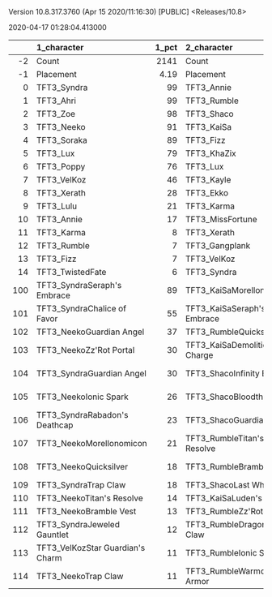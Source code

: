 Version 10.8.317.3760 (Apr 15 2020/11:16:30) [PUBLIC] <Releases/10.8>

2020-04-17 01:28:04.413000

|     | 1_character                      |   1_pct | 2_character                      |   2_pct | 5_character                     |   5_pct | 4_character                      |   4_pct | 3_character                    |   3_pct | 6_character                      |   6_pct |
|----:|:---------------------------------|--------:|:---------------------------------|--------:|:--------------------------------|--------:|:---------------------------------|--------:|:-------------------------------|--------:|:---------------------------------|--------:|
|  -2 | Count                            | 2141    | Count                            | 1281    | Count                           | 1798    | Count                            | 1899    | Count                          | 2525    | Count                            | 1130    |
|  -1 | Placement                        |    4.19 | Placement                        |    4.27 | Placement                       |    4.39 | Placement                        |    4.46 | Placement                      |    4.51 | Placement                        |    4.62 |
|   0 | TFT3_Syndra                      |   99    | TFT3_Annie                       |  100    | TFT3_Irelia                     |  100    | TFT3_Blitzcrank                  |   98    | TFT3_Jhin                      |   97    | TFT3_Kayle                       |   99    |
|   1 | TFT3_Ahri                        |   99    | TFT3_Rumble                      |  100    | TFT3_Vi                         |  100    | TFT3_Vi                          |   98    | TFT3_Karma                     |   96    | TFT3_Shen                        |   96    |
|   2 | TFT3_Zoe                         |   98    | TFT3_Shaco                       |  100    | TFT3_Lucian                     |   99    | TFT3_ChoGath                     |   97    | TFT3_Mordekaiser               |   96    | TFT3_WuKong                      |   82    |
|   3 | TFT3_Neeko                       |   91    | TFT3_KaiSa                       |  100    | TFT3_Leona                      |   98    | TFT3_Malphite                    |   95    | TFT3_Ashe                      |   90    | TFT3_Ezreal                      |   77    |
|   4 | TFT3_Soraka                      |   89    | TFT3_Fizz                        |   98    | TFT3_Fiora                      |   98    | TFT3_Jinx                        |   79    | TFT3_Lux                       |   70    | TFT3_Kassadin                    |   76    |
|   5 | TFT3_Lux                         |   79    | TFT3_KhaZix                      |   78    | TFT3_Ekko                       |   90    | TFT3_Ezreal                      |   78    | TFT3_Shaco                     |   67    | TFT3_MissFortune                 |   75    |
|   6 | TFT3_Poppy                       |   76    | TFT3_Lux                         |   65    | TFT3_Kayle                      |   61    | TFT3_MissFortune                 |   65    | TFT3_Lulu                      |   61    | TFT3_Thresh                      |   70    |
|   7 | TFT3_VelKoz                      |   46    | TFT3_Kayle                       |   31    | TFT3_Thresh                     |   60    | TFT3_Graves                      |   52    | TFT3_Xerath                    |   45    | TFT3_Blitzcrank                  |   59    |
|   8 | TFT3_Xerath                      |   28    | TFT3_Ekko                        |   18    | TFT3_MissFortune                |   48    | TFT3_Lucian                      |   40    | TFT3_JarvanIV                  |   41    | TFT3_Irelia                      |   52    |
|   9 | TFT3_Lulu                        |   21    | TFT3_Karma                       |   15    | TFT3_Shen                       |   28    | TFT3_VelKoz                      |   19    | TFT3_WuKong                    |   35    | TFT3_Xayah                       |   46    |
|  10 | TFT3_Annie                       |   17    | TFT3_MissFortune                 |    6    | TFT3_Kassadin                   |   24    | TFT3_KhaZix                      |   18    | TFT3_Jayce                     |   33    | TFT3_Lulu                        |   24    |
|  11 | TFT3_Karma                       |    8    | TFT3_Xerath                      |    5    | TFT3_Ezreal                     |   15    | TFT3_TwistedFate                 |   14    | TFT3_Poppy                     |   20    | TFT3_Vi                          |   15    |
|  12 | TFT3_Rumble                      |    7    | TFT3_Gangplank                   |    3    | TFT3_Lulu                       |   10    | TFT3_AurelionSol                 |   11    | TFT3_Kassadin                  |   19    | TFT3_ChoGath                     |   14    |
|  13 | TFT3_Fizz                        |    7    | TFT3_VelKoz                      |    2    | TFT3_WuKong                     |    7    | TFT3_Kayle                       |   10    | TFT3_Leona                     |   10    | TFT3_KaiSa                       |   11    |
|  14 | TFT3_TwistedFate                 |    6    | TFT3_Syndra                      |    2    | TFT3_Blitzcrank                 |    6    | TFT3_Lulu                        |    6    | TFT3_Thresh                    |    8    | TFT3_Malphite                    |    8    |
| 100 | TFT3_SyndraSeraph's Embrace      |   89    | TFT3_KaiSaMorellonomicon         |   59    | TFT3_IreliaInfinity Edge        |   84    | TFT3_JinxGiant Slayer            |   57    | TFT3_ShacoGuardian Angel       |   42    | TFT3_KayleGuinsoo's Rageblade    |   74    |
| 101 | TFT3_SyndraChalice of Favor      |   55    | TFT3_KaiSaSeraph's Embrace       |   47    | TFT3_LucianRed Buff             |   55    | TFT3_JinxRed Buff                |   47    | TFT3_JhinGuardian Angel        |   39    | TFT3_KayleGuardian Angel         |   61    |
| 102 | TFT3_NeekoGuardian Angel         |   37    | TFT3_RumbleQuicksilver           |   42    | TFT3_IreliaLast Whisper         |   34    | TFT3_JinxGuardian Angel          |   29    | TFT3_JhinRunaan's Hurricane    |   38    | TFT3_KayleRapid Firecannon       |   37    |
| 103 | TFT3_NeekoZz'Rot Portal          |   30    | TFT3_KaiSaDemolitionist's Charge |   39    | TFT3_IreliaGuardian Angel       |   28    | TFT3_MissFortuneSeraph's Embrace |   17    | TFT3_JhinLast Whisper          |   34    | TFT3_KayleHand Of Justice        |   28    |
| 104 | TFT3_SyndraGuardian Angel        |   30    | TFT3_ShacoInfinity Edge          |   39    | TFT3_IreliaInfiltrator's Talons |   23    | TFT3_ChoGathIonic Spark          |   16    | TFT3_JhinInfinity Edge         |   33    | TFT3_MissFortuneSeraph's Embrace |   15    |
| 105 | TFT3_NeekoIonic Spark            |   26    | TFT3_ShacoBloodthirster          |   37    | TFT3_IreliaBloodthirster        |   15    | TFT3_VelKozSeraph's Embrace      |   15    | TFT3_ShacoBloodthirster        |   33    | TFT3_KayleQuicksilver            |   14    |
| 106 | TFT3_SyndraRabadon's Deathcap    |   23    | TFT3_ShacoGuardian Angel         |   34    | TFT3_EkkoMorellonomicon         |   15    | TFT3_JinxRunaan's Hurricane      |   13    | TFT3_ShacoInfinity Edge        |   17    | TFT3_IreliaInfinity Edge         |   13    |
| 107 | TFT3_NeekoMorellonomicon         |   21    | TFT3_RumbleTitan's Resolve       |   33    | TFT3_ViIonic Spark              |   15    | TFT3_BlitzcrankZephyr            |   13    | TFT3_JhinTrap Claw             |   16    | TFT3_KayleMorellonomicon         |   13    |
| 108 | TFT3_NeekoQuicksilver            |   18    | TFT3_RumbleBramble Vest          |   32    | TFT3_IreliaSeraph's Embrace     |   13    | TFT3_ViIonic Spark               |   12    | TFT3_MordekaiserMorellonomicon |   15    | TFT3_KayleStatikk Shiv           |   12    |
| 109 | TFT3_SyndraTrap Claw             |   18    | TFT3_ShacoLast Whisper           |   16    | TFT3_LeonaIonic Spark           |   13    | TFT3_JinxTrap Claw               |   12    | TFT3_MordekaiserIonic Spark    |   12    | TFT3_KayleTrap Claw              |   11    |
| 110 | TFT3_NeekoTitan's Resolve        |   14    | TFT3_KaiSaLuden's Echo           |   15    | TFT3_LeonaZephyr                |   12    | TFT3_JinxLast Whisper            |   12    | TFT3_XerathGuinsoo's Rageblade |   12    | TFT3_MissFortuneQuicksilver      |   10    |
| 111 | TFT3_NeekoBramble Vest           |   13    | TFT3_RumbleZz'Rot Portal         |   10    | TFT3_LucianGiant Slayer         |   10    | TFT3_ChoGathMorellonomicon       |   11    | TFT3_AsheDark Star's Heart     |   11    | TFT3_BlitzcrankZephyr            |    9    |
| 112 | TFT3_SyndraJeweled Gauntlet      |   12    | TFT3_RumbleDragon's Claw         |    9    | TFT3_IreliaRabadon's Deathcap   |    9    | TFT3_LucianRed Buff              |   11    | TFT3_ShacoHextech Gunblade     |   11    | TFT3_MissFortuneHand Of Justice  |    9    |
| 113 | TFT3_VelKozStar Guardian's Charm |   11    | TFT3_RumbleIonic Spark           |    9    | TFT3_IreliaHand Of Justice      |    9    | TFT3_ChoGathGuardian Angel       |   10    | TFT3_MordekaiserBramble Vest   |   11    | TFT3_IreliaGuardian Angel        |    9    |
| 114 | TFT3_NeekoTrap Claw              |   11    | TFT3_RumbleWarmog's Armor        |    8    | TFT3_FioraRedemption            |    8    | TFT3_JinxRapid Firecannon        |   10    | TFT3_MordekaiserRedemption     |    9    | TFT3_KayleInfinity Edge          |    9    |
